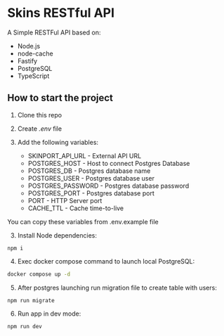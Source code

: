 # Skins RESTful API

A Simple RESTFul API based on:

- Node.js
- node-cache
- Fastify
- PostgreSQL
- TypeScript

## How to start the project

1. Clone this repo
2. Create *.env* file
3. Add the following variables:

    - SKINPORT_API_URL - External API URL
    - POSTGRES_HOST - Host to connect Postgres Database
    - POSTGRES_DB - Postgres database name
    - POSTGRES_USER - Postgres database user
    - POSTGRES_PASSWORD - Postgres database password
    - POSTGRES_PORT - Postgres database port
    - PORT - HTTP Server port
    - CACHE_TTL - Cache time-to-live

You can copy these variables from .env.example file

3. Install Node dependencies:

```
npm i
```

4. Exec docker compose command to launch local PostgreSQL:

```sh
docker compose up -d
```

5. After postgres launching run migration file to create table with users:

```
npm run migrate
```

6. Run app in dev mode:

```
npm run dev
```